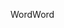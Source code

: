 <span data-ttu-id="8e82d-101">Word</span><span class="sxs-lookup"><span data-stu-id="8e82d-101">Word</span></span>